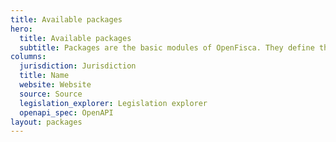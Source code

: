 ```yaml
---
title: Available packages
hero:
  title: Available packages
  subtitle: Packages are the basic modules of OpenFisca. They define the Parameters, Entities and Variables of a country.
columns:
  jurisdiction: Jurisdiction
  title: Name
  website: Website
  source: Source
  legislation_explorer: Legislation explorer
  openapi_spec: OpenAPI
layout: packages
---
```

